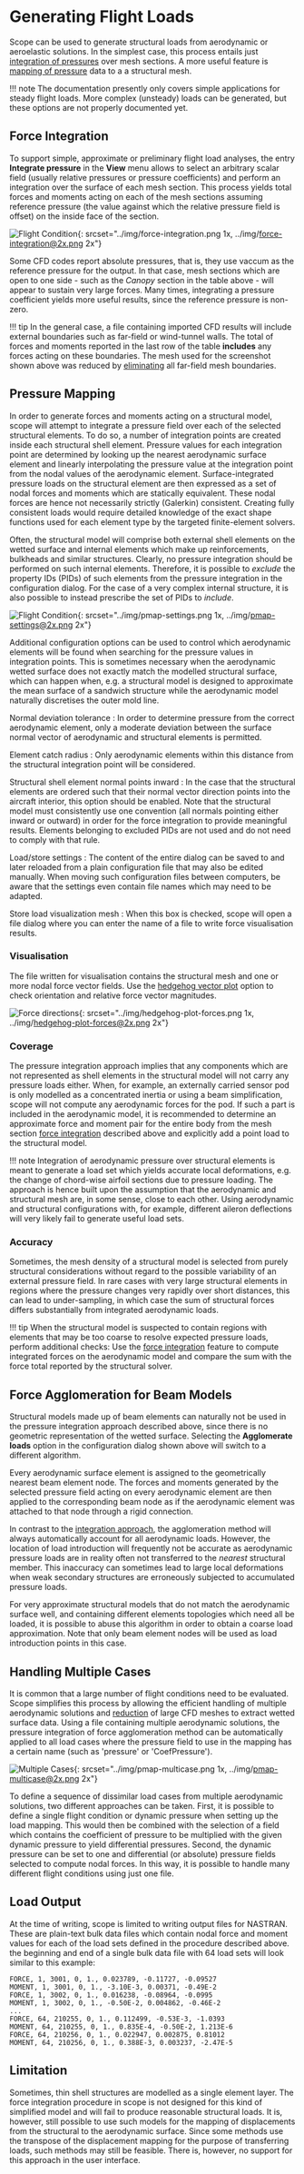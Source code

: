 
# Generating Flight Loads

Scope can be used to generate structural loads from aerodynamic or aeroelastic solutions. In the simplest case, this process entails just [integration of pressures](#force-integration) over mesh sections. A more useful feature is 
[mapping of pressure](#pressure-mapping) data to a a structural mesh.

!!! note
    The documentation presently only covers simple applications for steady 
    flight loads. More complex (unsteady) loads can be generated, but these options are not properly documented yet.


## Force Integration

To support simple, approximate or preliminary flight load analyses, the entry **Integrate pressure** in the **View** menu allows to select an arbitrary scalar field (usually relative pressures or pressure coefficients) and perform an integration over the surface of each mesh section. This process yields total forces and moments acting on each of the mesh sections assuming reference pressure (the value against which the relative pressure field is offset) on the inside face of the section. 

![Flight Condition](img/force-integration.png){: srcset="../img/force-integration.png 1x, ../img/force-integration@2x.png 2x"}

Some CFD codes report absolute pressures, that is, they use vaccum as the reference pressure for the output. In that case, mesh sections which are open to one side - such as the *Canopy* section in the table above - will appear to sustain very large forces. Many times, integrating a pressure coefficient yields more useful results, since the reference pressure is non-zero.

!!! tip
    In the general case, a file containing imported CFD results will include
    external boundaries such as far-field or wind-tunnel walls. The total of 
    forces and moments reported in the last row of the table **includes** any 
    forces acting on these boundaries. The mesh used for the screenshot shown 
    above was reduced by [eliminating](edit.md#mesh-size-reduction) all
    far-field mesh boundaries. 
    
    
## Pressure Mapping 

In order to generate forces and moments acting on a structural model, scope will attempt to integrate a pressure field over each of the selected structural elements. To do so, a number of integration points are created inside each structural shell element. Pressure values for each integration point are determined by looking up the nearest aerodynamic surface element and linearly interpolating the pressure value at the integration point from the nodal values of the aerodynamic element. Surface-integrated pressure loads on the structural element are then expressed as a set of nodal forces and moments which are statically equivalent. These nodal forces are hence not necessarily strictly (Galerkin) consistent. Creating fully consistent loads would require detailed knowledge of the exact shape functions used for each element type by the targeted finite-element solvers.

Often, the structural model will comprise both external shell elements on the wetted surface and internal elements which make up reinforcements, bulkheads and similar structures. Clearly, no pressure integration should be performed on such internal elements. Therefore, it is possible to *exclude* the property IDs (PIDs) of such elements from the pressure integration in the configuration dialog. For the case of a very complex internal structure, it is also possible to instead prescribe the set of PIDs to *include*.

![Flight Condition](img/pmap-settings.png){: srcset="../img/pmap-settings.png 1x, ../img/pmap-settings@2x.png 2x"}

Additional configuration options can be used to control which aerodynamic elements will be found when searching for the pressure values in integration points. This is sometimes necessary when the aerodynamic wetted surface does not exactly match the modelled structural surface, which can happen when, e.g. a structural model is designed to approximate the mean surface of a sandwich structure while the aerodynamic model naturally discretises the outer mold line.

Normal deviation tolerance
: In order to determine pressure from the correct aerodynamic element, only a moderate deviation between the surface normal vector of aerodynamic and structural elements is permitted.

Element catch radius
: Only aerodynamic elements within this distance from the structural integration point will be considered.

Structural shell element normal points inward
: In the case that the structural elements are ordered such that their normal vector direction points into the aircraft interior, this option should be enabled. Note that the structural model must consistently use one convention (all normals pointing either inward or outward) in order for the force integration to provide meaningful results. Elements belonging to excluded PIDs are not used and do not need to comply with that rule.

Load/store settings
: The content of the entire dialog can be saved to and later reloaded from a plain configuration file that may also be edited manually. When moving such configuration files between computers, be aware that the settings even contain file names which may need to be adapted.

Store load visualization mesh
: When this box is checked, scope will open a file dialog where you can enter the name of a file to write force visualisation results.


### Visualisation

The file written for visualisation contains the structural mesh and one or more nodal force vector fields. Use the [hedgehog vector plot](display#hedgehog-vector-plot) option to check orientation and relative force vector magnitudes.

![Force directions](img/hedgehog-plot-forces.png){: srcset="../img/hedgehog-plot-forces.png 1x, ../img/hedgehog-plot-forces@2x.png 2x"}


### Coverage

The pressure integration approach implies that any components which are not represented as shell elements in the structural model will not carry any pressure loads either. When, for example, an externally carried sensor pod is only modelled as a concentrated inertia or using a beam simplification, scope will not compute any aerodynamic forces for the pod. If such a part is included in the aerodynamic model, it is recommended to determine an approximate force and moment pair for the entire body from the mesh section [force integration](#force-integration) described above and explicitly add a point load to the structural model.

!!! note
    Integration of aerodynamic pressure over structural elements is meant to generate a
    load set which yields accurate local deformations, e.g. the change of chord-wise 
    airfoil sections due to pressure loading. The approach is hence built upon the 
    assumption that the aerodynamic and structural mesh are, in some sense, close to each 
    other. Using aerodynamic and structural configurations with, for example, different 
    aileron deflections will very likely fail to generate useful load sets.

### Accuracy 

Sometimes, the mesh density of a structural model is selected from purely structural considerations without regard to the possible variability of an external pressure field. In rare cases with very large structural elements in regions where the pressure changes very rapidly over short distances, this can lead to under-sampling, in which case the sum of structural forces differs substantially from integrated aerodynamic loads. 

!!! tip
    When the structural model is suspected to contain regions with elements that 
    may be too coarse to resolve expected pressure loads, perform additional checks: Use
    the [force integration](#force-integration) feature to compute 
    integrated forces on the aerodynamic model and compare the sum with the
    force total reported by the structural solver.


## Force Agglomeration for Beam Models

Structural models made up of beam elements can naturally not be used in the pressure integration approach described above, since there is no geometric representation of the wetted surface. Selecting the **Agglomerate loads** option in the configuration dialog shown above will switch to a different algorithm.

Every aerodynamic surface element is assigned to the geometrically nearest beam element node. The forces and moments generated by the selected pressure field acting on every aerodynamic element are then applied to the corresponding beam node as if the aerodynamic element was attached to that node through a rigid connection.  

In contrast to the [integration approach](#coverage), the agglomeration method will always automatically account for all aerodynamic loads. However, the location of load introduction will frequently not be accurate as aerodynamic pressure loads are in reality often not transferred to the *nearest* structural member. This inaccuracy can sometimes lead to large local deformations when weak secondary structures are erroneously subjected to accumulated pressure loads.

For very approximate structural models that do not match the aerodynamic surface well, and containing different elements topologies which need all be loaded, it is possible to abuse this algorithm in order to obtain a coarse load approximation. Note that only beam element nodes will be used as load introduction points in this case.

## Handling Multiple Cases

It is common that a large number of flight conditions need to be evaluated. Scope simplifies this process by allowing the efficient handling of multiple aerodynamic solutions and [reduction](edit.md#mesh-size-reduction) of large CFD meshes to extract wetted surface data. Using a file containing multiple aerodynamic solutions, the pressure integration of force agglomeration method can be automatically applied to all load cases where the pressure field to use in the mapping has a certain name (such as 'pressure' or 'CoefPressure'). 

![Multiple Cases](img/pmap-multicase.png){: srcset="../img/pmap-multicase.png 1x, ../img/pmap-multicase@2x.png 2x"}

To define a sequence of dissimilar load cases from multiple aerodynamic solutions, two different approaches can be taken. First, it is possible to define a single flight condition or dynamic pressure when setting up the load mapping. This would then be combined with the selection of a field which contains the coefficient of pressure to be multiplied with the given dynamic pressure to yield differential pressures. Second, the dynamic pressure can be set to one and differential (or absolute) pressure fields selected to compute nodal forces. In this way, it is possible to handle many different flight conditions using just one file.




## Load Output 

At the time of writing, scope is limited to writing output files for NASTRAN. These are plain-text bulk data files which contain nodal force and moment values for each of the load sets defined in the procedure described above. the beginning and end of a single bulk data file with 64 load sets will look similar to this example:

````
FORCE, 1, 3001, 0, 1., 0.023789, -0.11727, -0.09527
MOMENT, 1, 3001, 0, 1., -3.10E-3, 0.00371, -0.49E-2
FORCE, 1, 3002, 0, 1., 0.016238, -0.08964, -0.0995
MOMENT, 1, 3002, 0, 1., -0.50E-2, 0.004862, -0.46E-2
...
FORCE, 64, 210255, 0, 1., 0.112499, -0.53E-3, -1.0393
MOMENT, 64, 210255, 0, 1., 0.835E-4, -0.50E-2, 1.213E-6
FORCE, 64, 210256, 0, 1., 0.022947, 0.002875, 0.81012
MOMENT, 64, 210256, 0, 1., 0.388E-3, 0.003237, -2.47E-5
````


## Limitation

Sometimes, thin shell structures are modelled as a single element layer. The force integration procedure in scope is not designed for this kind of simplified model and will fail to produce reasonable structural loads. It is, however, still possible to use such models for the mapping of displacements from the structural to the aerodynamic surface. Since some methods use the transpose of the displacement mapping for the purpose of transferring loads, such methods may still be feasible. There is, however, no support for this approach in the user interface.